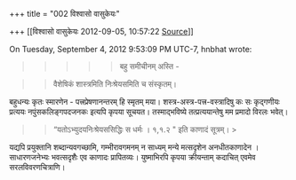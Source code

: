 +++
title = "002 विश्वासो वासुकेयः"

+++
[[विश्वासो वासुकेयः	2012-09-05, 10:57:22 [Source](https://groups.google.com/g/samskrita/c/3_6XuR-hlek)]]



  
  
On Tuesday, September 4, 2012 9:53:09 PM UTC-7, hnbhat wrote:

> 
> > > 
> > > > 
> > > > > बहु समीचीनम् अस्ति -  
> > > > 
> > > > 
> > 
> > 
> >   
> > 

> 
> > वैशेषिकं शास्त्रमिति निःश्रेयसमिति च संस्कृतम्।  
> > 

बहुधन्यः कृतः स्मारणेन - पत्त्रप्रेषणानन्तरम् हि स्मृतम् मया। शस्त्र-अस्त्र-पत्त्र-वस्त्रादिषु कः सः कृद्गणीयः प्रत्ययः नपुंसकलिङ्गपदजनकः इत्यपि कृपया सूचयत। तस्माद्भविष्ये तत्प्रत्ययान्तेषु मम प्रमादो विरलः भवेत्।  


> 
> > “यतोऽभ्युदयनिःश्रेयससिद्धिः स धर्मः । १,१.२ " इति काणादं सूत्रम्। >
> 

यद्यपि प्रयुक्तानि शब्दान्यवगच्छामि, गम्भीरावगमनम् न साध्यम् मन्ये मत्सदृशेन अनधीतकाणादेन । साधारणजनेभ्यः भवत्सदृशैः एव काणादः‌ प्रापितव्यः। युष्माभिरपि कृपया क्रीयन्ताम् कदाचित् एवमेव सरलविवरणचित्राणि।  
  

